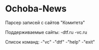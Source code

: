 # Ochoba-News
Парсер записей с сайтов "Комитета"

Поддерживаемые сайты:
-dtf.ru
-vc.ru

Список команд:
-"vc"
-"dtf"
-"help"
-"exit"
